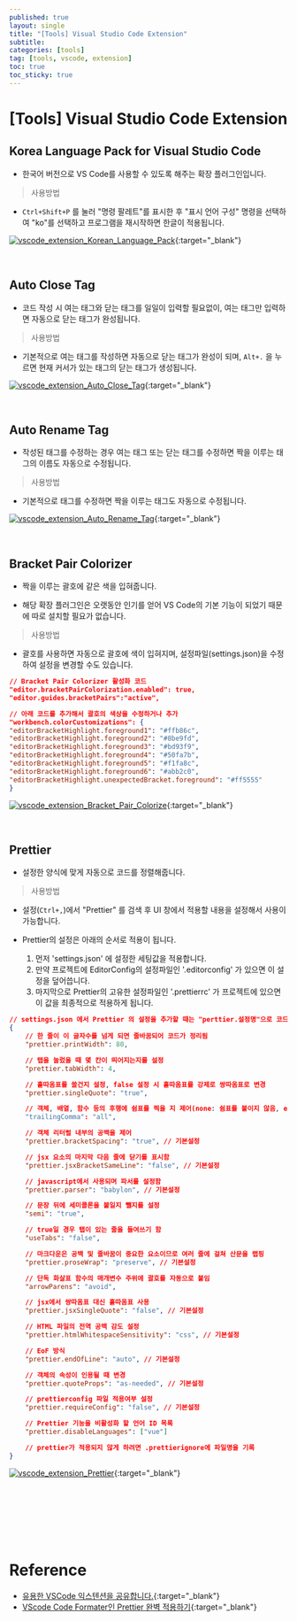 ```yaml
---
published: true
layout: single
title: "[Tools] Visual Studio Code Extension"
subtitle: 
categories: [tools]
tag: [tools, vscode, extension]
toc: true
toc_sticky: true
---  
```


# [Tools] Visual Studio Code Extension  

## Korea Language Pack for Visual Studio Code  

- 한국어 버전으로 VS Code를 사용할 수 있도록 해주는 확장 플러그인입니다.  

> 사용방법  

- `Ctrl+Shift+P` 를 눌러 "명령 팔레트"를 표시한 후 "표시 언어 구성" 명령을 선택하여 "ko"를 선택하고 프로그램을 재시작하면 한글이 적용됩니다.  

[![vscode_extension_Korean_Language_Pack]()](https://marketplace.visualstudio.com/items?itemName=MS-CEINTL.vscode-language-pack-ko){:target="_blank"}  

<br>  

## Auto Close Tag  

- 코드 작성 시 여는 태그와 닫는 태그를 일일이 입력할 필요없이, 여는 태그만 입력하면 자동으로 닫는 태그가 완성됩니다.  

> 사용방법  

- 기본적으로 여는 태그를 작성하면 자동으로 닫는 태그가 완성이 되며, `Alt+.` 을 누르면 현재 커서가 있는 태그의 닫는 태그가 생성됩니다.  

[![vscode_extension_Auto_Close_Tag]()](https://marketplace.visualstudio.com/items?itemName=MS-CEINTL.vscode-language-pack-ko){:target="_blank"}  

<br>  

## Auto Rename Tag  

- 작성된 태그를 수정하는 경우 여는 태그 또는 닫는 태그를 수정하면 짝을 이루는 태그의 이름도 자동으로 수정됩니다.  

> 사용방법  

- 기본적으로 태그를 수정하면 짝을 이루는 태그도 자동으로 수정됩니다.  

[![vscode_extension_Auto_Rename_Tag]()](https://marketplace.visualstudio.com/items?itemName=MS-CEINTL.vscode-language-pack-ko){:target="_blank"}  

<br>  

## Bracket Pair Colorizer  

- 짝을 이루는 괄호에 같은 색을 입혀줍니다.  

- 해당 확장 플러그인은 오랫동안 인기를 얻어 VS Code의 기본 기능이 되었기 때문에 따로 설치할 필요가 없습니다.  

> 사용방법  

- 괄호를 사용하면 자동으로 괄호에 색이 입혀지며, 설정파일(settings.json)을 수정하여 설정을 변경할 수도 있습니다.  

```json
// Bracket Pair Colorizer 활성화 코드
"editor.bracketPairColorization.enabled": true,
"editor.guides.bracketPairs":"active",

// 아래 코드를 추가해서 괄호의 색상을 수정하거나 추가
"workbench.colorCustomizations": {
"editorBracketHighlight.foreground1": "#ffb86c",
"editorBracketHighlight.foreground2": "#8be9fd",
"editorBracketHighlight.foreground3": "#bd93f9",
"editorBracketHighlight.foreground4": "#50fa7b",
"editorBracketHighlight.foreground5": "#f1fa8c",
"editorBracketHighlight.foreground6": "#abb2c0",
"editorBracketHighlight.unexpectedBracket.foreground": "#ff5555"
}
```  

[![vscode_extension_Bracket_Pair_Colorize]()](https://marketplace.visualstudio.com/items?itemName=MS-CEINTL.vscode-language-pack-ko){:target="_blank"}  

<br>  

## Prettier  

- 설정한 양식에 맞게 자동으로 코드를 정렬해줍니다.  

> 사용방법  

- 설정(`Ctrl+,`)에서 "Prettier" 를 검색 후 UI 창에서 적용할 내용을 설정해서 사용이 가능합니다.  

- Prettier의 설정은 아래의 순서로 적용이 됩니다.  
  1. 먼저 'settings.json' 에 설정한 세팅값을 적용합니다.  
  2. 만약 프로젝트에 EditorConfig의 설정파일인 '.editorconfig' 가 있으면 이 설정을 덮어씁니다.  
  3. 마지막으로 Prettier의 고유한 설정파일인 '.prettierrc' 가 프로젝트에 있으면 이 값을 최종적으로 적용하게 됩니다.  

```json
// settings.json 에서 Prettier 의 설정을 추가할 때는 "perttier.설정명"으로 코드를 작성하고 .pretierrc 에서는 prettier를 제외한 "설정명"으로 코드를 작성하면 됨
{ 
    // 한 줄이 이 글자수를 넘게 되면 줄바꿈되어 코드가 정리됨
    "prettier.printWidth": 80,

    // 탭을 눌렀을 때 몇 칸이 띄어지는지를 설정
    "prettier.tabWidth": 4,

    // 홑따옴표를 쓸건지 설정, false 설정 시 홑따옴표를 강제로 쌍따옴표로 변경
    "prettier.singleQuote": "true",

    // 객체, 배열, 함수 등의 후행에 쉼표를 찍을 지 제어(none: 쉼표를 붙이지 않음, es5: es5에서 유효한 후행쉼표 붙임, all: 가능하면 후행 쉼표를 붙임)
    "trailingComma": "all",

    // 객체 리터럴 내부의 공백을 제어
    "prettier.bracketSpacing": "true", // 기본설정

    // jsx 요소의 마지막 다음 줄에 닫기를 표시함
    "prettier.jsxBracketSameLine": "false", // 기본설정

    // javascript에서 사용되며 파서를 설정함
    "prettier.parser": "babylon", // 기본설정

    // 문장 뒤에 세미콜론을 붙일지 뺄지를 설정
    "semi": "true",

    // true일 경우 탭이 있는 줄을 들여쓰기 함
    "useTabs": "false",

    // 마크다운은 공백 및 줄바꿈이 중요한 요소이므로 여러 줄에 걸쳐 산문을 랩핑
    "prettier.proseWrap": "preserve", // 기본설정

    // 단독 화살표 함수의 매개변수 주위에 괄호를 자동으로 붙임
    "arrowParens": "avoid",

    // jsx에서 쌍따옴표 대신 홑따옴표 사용
    "prettier.jsxSingleQuote": "false", // 기본설정

    // HTML 파일의 전역 공백 감도 설정
    "prettier.htmlWhitespaceSensitivity": "css", // 기본설정

    // EoF 방식
    "prettier.endOfLine": "auto", // 기본설정

    // 객체의 속성이 인용될 때 변경
    "prettier.quoteProps": "as-needed", // 기본설정

    // prettierconfig 파일 적용여부 설정
    "prettier.requireConfig": "false", // 기본설정

    // Prettier 기능을 비활성화 할 언어 ID 목록
    "prettier.disableLanguages": ["vue"]

    // prettier가 적용되지 않게 하려면 .prettierignore에 파일명을 기록
}
```  

[![vscode_extension_Prettier]()](https://marketplace.visualstudio.com/items?itemName=MS-CEINTL.vscode-language-pack-ko){:target="_blank"}  

<br>  

## 




<br><br><br>  

# <strong>Reference</strong>  

- [유용한 VSCode 익스텐션을 공유합니다.](https://velog.io/@boxerof8/%EC%9C%A0%EC%9A%A9%ED%95%9C-VSCode-%ED%99%95%EC%9E%A5%EC%9D%84-%EA%B3%B5%EC%9C%A0%ED%95%A9%EB%8B%88%EB%8B%A4){:target="_blank"}  
- [VScode Code Formater인 Prettier 완벽 적용하기](https://uxgjs.tistory.com/150){:target="_blank"}  